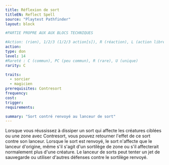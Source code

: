 ```yaml
---
title: Réflexion de sort
titleEN: Reflect Spell
source: "Playtest Pathfinder"
layout: block

#PARTIE PROPRE AUX AUX BLOCS TECHNIQUES

#Action: (rien), 1/2/3 (1/2/3 action[s]), R (réaction), L (action libre)
action: 
type: don
level: 14
#Rareté : C (commun), PC (peu commun), R (rare), U (unique)
rarity: C

traits:
  - sorcier
  - magicien
prerequisites: Contresort
frequency: 
cost:
trigger: 
requirements: 

summary: "Sort contré renvoyé au lanceur de sort"
---
```


Lorsque vous réussissez à dissiper un sort qui affecte les créatures ciblées ou une zone avec Contresort, vous pouvez retourner l'effet de ce sort contre son lanceur. Lorsque le sort est renvoyé, le sort n'affecte que le lanceur d'origine, même s'il s'agit d'un sortilège de zone ou s'il affecterait normalement plus d'une créature. Le lanceur de sorts peut tenter un jet de sauvegarde ou utiliser d'autres défenses contre le sortilège renvoyé.